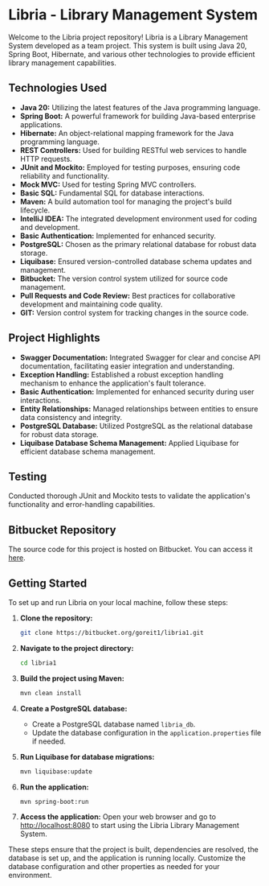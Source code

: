 # Libria - Library Management System

Welcome to the Libria project repository! Libria is a Library Management System developed as a team project. This system is built using Java 20, Spring Boot, Hibernate, and various other technologies to provide efficient library management capabilities.

## Technologies Used

- **Java 20:** Utilizing the latest features of the Java programming language.
- **Spring Boot:** A powerful framework for building Java-based enterprise applications.
- **Hibernate:** An object-relational mapping framework for the Java programming language.
- **REST Controllers:** Used for building RESTful web services to handle HTTP requests.
- **JUnit and Mockito:** Employed for testing purposes, ensuring code reliability and functionality.
- **Mock MVC:** Used for testing Spring MVC controllers.
- **Basic SQL:** Fundamental SQL for database interactions.
- **Maven:** A build automation tool for managing the project's build lifecycle.
- **IntelliJ IDEA:** The integrated development environment used for coding and development.
- **Basic Authentication:** Implemented for enhanced security.
- **PostgreSQL:** Chosen as the primary relational database for robust data storage.
- **Liquibase:** Ensured version-controlled database schema updates and management.
- **Bitbucket:** The version control system utilized for source code management.
- **Pull Requests and Code Review:** Best practices for collaborative development and maintaining code quality.
- **GIT:** Version control system for tracking changes in the source code.

## Project Highlights

- **Swagger Documentation:** Integrated Swagger for clear and concise API documentation, facilitating easier integration and understanding.
- **Exception Handling:** Established a robust exception handling mechanism to enhance the application's fault tolerance.
- **Basic Authentication:** Implemented for enhanced security during user interactions.
- **Entity Relationships:** Managed relationships between entities to ensure data consistency and integrity.
- **PostgreSQL Database:** Utilized PostgreSQL as the relational database for robust data storage.
- **Liquibase Database Schema Management:** Applied Liquibase for efficient database schema management.

## Testing

Conducted thorough JUnit and Mockito tests to validate the application's functionality and error-handling capabilities.

## Bitbucket Repository

The source code for this project is hosted on Bitbucket. You can access it [here](https://bitbucket.org/goreit1/libria1/src/develop/).

## Getting Started

To set up and run Libria on your local machine, follow these steps:

1. **Clone the repository:**
    ```bash
    git clone https://bitbucket.org/goreit1/libria1.git
    ```

2. **Navigate to the project directory:**
    ```bash
    cd libria1
    ```

3. **Build the project using Maven:**
    ```bash
    mvn clean install
    ```

4. **Create a PostgreSQL database:**
    - Create a PostgreSQL database named `libria_db`.
    - Update the database configuration in the `application.properties` file if needed.

5. **Run Liquibase for database migrations:**
    ```bash
    mvn liquibase:update
    ```

6. **Run the application:**
    ```bash
    mvn spring-boot:run
    ```

7. **Access the application:**
    Open your web browser and go to [http://localhost:8080](http://localhost:8080) to start using the Libria Library Management System.

These steps ensure that the project is built, dependencies are resolved, the database is set up, and the application is running locally. Customize the database configuration and other properties as needed for your environment.
